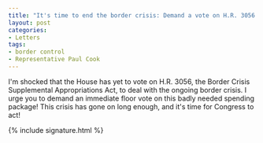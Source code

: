 ```yaml
---
title: "It's time to end the border crisis: Demand a vote on H.R. 3056!"
layout: post
categories:
- Letters
tags:
- border control
- Representative Paul Cook
---
```


I'm shocked that the House has yet to vote on H.R. 3056, the Border Crisis Supplemental Appropriations Act, to deal with the ongoing border crisis. I urge you to demand an immediate floor vote on this badly needed spending package! This crisis has gone on long enough, and it's time for Congress to act!

{% include signature.html %}
